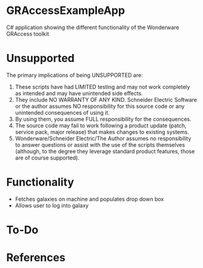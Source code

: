 # GRAccessExampleApp
C# application showing the different functionality of the Wonderware GRAccess toolkit

# Unsupported

The primary implications of being UNSUPPORTED are:

1. These scripts have had LIMITED testing and may not work completely as intended and may have unintended side effects.
1. They include NO WARRANTY OF ANY KIND. Schneider Electric Software or the author assumes NO responsibility for this source code or any unintended consequences of using it.
1. By using them, you assume FULL responsibility for the consequences.
1. The source code may fail to work following a product update (patch, service pack, major release) that makes changes to existing systems.
1. Wonderware/Schneider Electric/The Author assumes no responsibility to answer questions or assist with the use of the scripts themselves (although, to the degree they leverage standard product features, those are of course supported).

# Functionality
- Fetches galaxies on machine and populates drop down box
- Allows user to log into galaxy

# To-Do

# References

